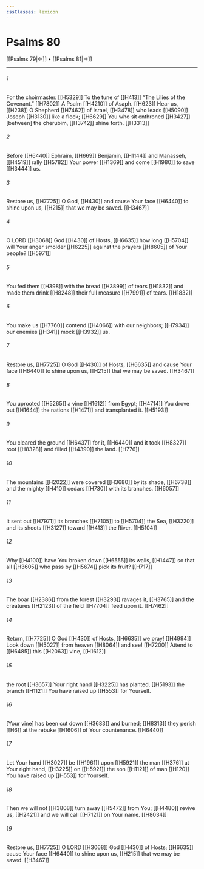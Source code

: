 ```yaml
---
cssClasses: lexicon
---
```


# Psalms 80

[[Psalms 79|←]] • [[Psalms 81|→]]

---

###### 1
For the choirmaster. [[H5329]] To the tune of [[H413]] “The Lilies of the Covenant.” [[H7802]] A Psalm [[H4210]] of Asaph. [[H623]] Hear us, [[H238]] O Shepherd [[H7462]] of Israel, [[H3478]] who leads [[H5090]] Joseph [[H3130]] like a flock; [[H6629]] You who sit enthroned [[H3427]] [between] the cherubim, [[H3742]] shine forth. [[H3313]]

###### 2
Before [[H6440]] Ephraim, [[H669]] Benjamin, [[H1144]] and Manasseh, [[H4519]] rally [[H5782]] Your power [[H1369]] and come [[H1980]] to save [[H3444]] us. 

###### 3
Restore us, [[H7725]] O God, [[H430]] and cause Your face [[H6440]] to shine upon us, [[H215]] that we may be saved. [[H3467]]

###### 4
O LORD [[H3068]] God [[H430]] of Hosts, [[H6635]] how long [[H5704]] will Your anger smolder [[H6225]] against the prayers [[H8605]] of Your people? [[H5971]]

###### 5
You fed them [[H398]] with the bread [[H3899]] of tears [[H1832]] and made them drink [[H8248]] their full measure [[H7991]] of tears. [[H1832]]

###### 6
You make us [[H7760]] contend [[H4066]] with our neighbors; [[H7934]] our enemies [[H341]] mock [[H3932]] us. 

###### 7
Restore us, [[H7725]] O God [[H430]] of Hosts, [[H6635]] and cause Your face [[H6440]] to shine upon us, [[H215]] that we may be saved. [[H3467]]

###### 8
You uprooted [[H5265]] a vine [[H1612]] from Egypt; [[H4714]] You drove out [[H1644]] the nations [[H1471]] and transplanted it. [[H5193]]

###### 9
You cleared the ground [[H6437]] for it, [[H6440]] and it took [[H8327]] root [[H8328]] and filled [[H4390]] the land. [[H776]]

###### 10
The mountains [[H2022]] were covered [[H3680]] by its shade, [[H6738]] and the mighty [[H410]] cedars [[H730]] with its branches. [[H6057]]

###### 11
It sent out [[H7971]] its branches [[H7105]] to [[H5704]] the Sea, [[H3220]] and its shoots [[H3127]] toward [[H413]] the River. [[H5104]]

###### 12
Why [[H4100]] have You broken down [[H6555]] its walls, [[H1447]] so that all [[H3605]] who pass by [[H5674]] pick its fruit? [[H717]]

###### 13
The boar [[H2386]] from the forest [[H3293]] ravages it, [[H3765]] and the creatures [[H2123]] of the field [[H7704]] feed upon it. [[H7462]]

###### 14
Return, [[H7725]] O God [[H430]] of Hosts, [[H6635]] we pray! [[H4994]] Look down [[H5027]] from heaven [[H8064]] and see! [[H7200]] Attend to [[H6485]] this [[H2063]] vine, [[H1612]]

###### 15
the root [[H3657]] Your right hand [[H3225]] has planted, [[H5193]] the branch [[H1121]] You have raised up [[H553]] for Yourself. 

###### 16
[Your vine] has been cut down [[H3683]] and burned; [[H8313]] they perish [[H6]] at the rebuke [[H1606]] of Your countenance. [[H6440]]

###### 17
Let Your hand [[H3027]] be [[H1961]] upon [[H5921]] the man [[H376]] at Your right hand, [[H3225]] on [[H5921]] the son [[H1121]] of man [[H120]] You have raised up [[H553]] for Yourself. 

###### 18
Then we will not [[H3808]] turn away [[H5472]] from You; [[H4480]] revive us, [[H2421]] and we will call [[H7121]] on Your name. [[H8034]]

###### 19
Restore us, [[H7725]] O LORD [[H3068]] God [[H430]] of Hosts; [[H6635]] cause Your face [[H6440]] to shine upon us, [[H215]] that we may be saved. [[H3467]]

